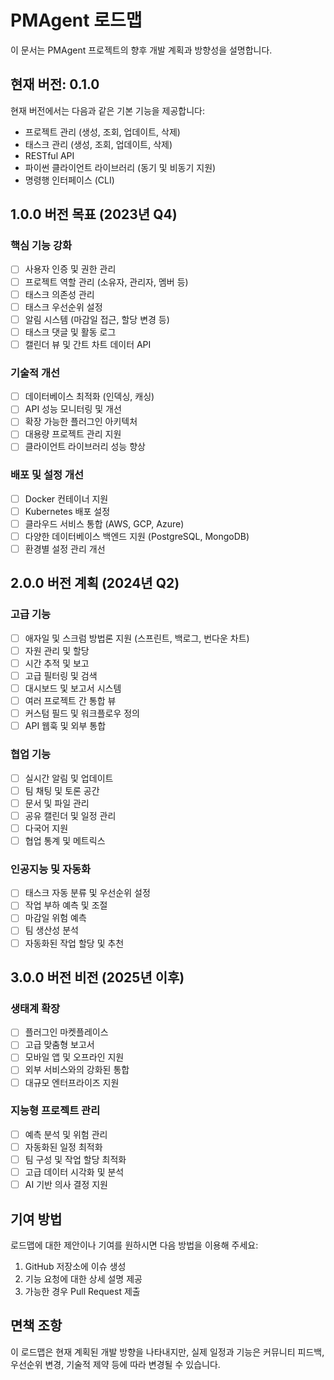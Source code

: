 # PMAgent 로드맵

이 문서는 PMAgent 프로젝트의 향후 개발 계획과 방향성을 설명합니다.

## 현재 버전: 0.1.0

현재 버전에서는 다음과 같은 기본 기능을 제공합니다:

- 프로젝트 관리 (생성, 조회, 업데이트, 삭제)
- 태스크 관리 (생성, 조회, 업데이트, 삭제)
- RESTful API
- 파이썬 클라이언트 라이브러리 (동기 및 비동기 지원)
- 명령행 인터페이스 (CLI)

## 1.0.0 버전 목표 (2023년 Q4)

### 핵심 기능 강화

- [ ] 사용자 인증 및 권한 관리
- [ ] 프로젝트 역할 관리 (소유자, 관리자, 멤버 등)
- [ ] 태스크 의존성 관리
- [ ] 태스크 우선순위 설정
- [ ] 알림 시스템 (마감일 접근, 할당 변경 등)
- [ ] 태스크 댓글 및 활동 로그
- [ ] 캘린더 뷰 및 간트 차트 데이터 API

### 기술적 개선

- [ ] 데이터베이스 최적화 (인덱싱, 캐싱)
- [ ] API 성능 모니터링 및 개선
- [ ] 확장 가능한 플러그인 아키텍처
- [ ] 대용량 프로젝트 관리 지원
- [ ] 클라이언트 라이브러리 성능 향상

### 배포 및 설정 개선

- [ ] Docker 컨테이너 지원
- [ ] Kubernetes 배포 설정
- [ ] 클라우드 서비스 통합 (AWS, GCP, Azure)
- [ ] 다양한 데이터베이스 백엔드 지원 (PostgreSQL, MongoDB)
- [ ] 환경별 설정 관리 개선

## 2.0.0 버전 계획 (2024년 Q2)

### 고급 기능

- [ ] 애자일 및 스크럼 방법론 지원 (스프린트, 백로그, 번다운 차트)
- [ ] 자원 관리 및 할당
- [ ] 시간 추적 및 보고
- [ ] 고급 필터링 및 검색
- [ ] 대시보드 및 보고서 시스템
- [ ] 여러 프로젝트 간 통합 뷰
- [ ] 커스텀 필드 및 워크플로우 정의
- [ ] API 웹훅 및 외부 통합

### 협업 기능

- [ ] 실시간 알림 및 업데이트
- [ ] 팀 채팅 및 토론 공간
- [ ] 문서 및 파일 관리
- [ ] 공유 캘린더 및 일정 관리
- [ ] 다국어 지원
- [ ] 협업 통계 및 메트릭스

### 인공지능 및 자동화

- [ ] 태스크 자동 분류 및 우선순위 설정
- [ ] 작업 부하 예측 및 조절
- [ ] 마감일 위험 예측
- [ ] 팀 생산성 분석
- [ ] 자동화된 작업 할당 및 추천

## 3.0.0 버전 비전 (2025년 이후)

### 생태계 확장

- [ ] 플러그인 마켓플레이스
- [ ] 고급 맞춤형 보고서
- [ ] 모바일 앱 및 오프라인 지원
- [ ] 외부 서비스와의 강화된 통합
- [ ] 대규모 엔터프라이즈 지원

### 지능형 프로젝트 관리

- [ ] 예측 분석 및 위험 관리
- [ ] 자동화된 일정 최적화
- [ ] 팀 구성 및 작업 할당 최적화
- [ ] 고급 데이터 시각화 및 분석
- [ ] AI 기반 의사 결정 지원

## 기여 방법

로드맵에 대한 제안이나 기여를 원하시면 다음 방법을 이용해 주세요:

1. GitHub 저장소에 이슈 생성
2. 기능 요청에 대한 상세 설명 제공
3. 가능한 경우 Pull Request 제출

## 면책 조항

이 로드맵은 현재 계획된 개발 방향을 나타내지만, 실제 일정과 기능은 커뮤니티 피드백, 우선순위 변경, 기술적 제약 등에 따라 변경될 수 있습니다. 